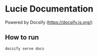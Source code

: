 # Lucie Documentation

Powered by Docsify (https://docsify.js.org/)

## How to run

```bash
docsify serve docs
```